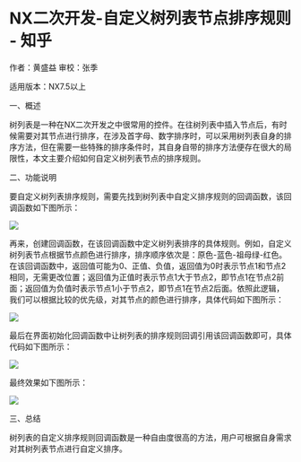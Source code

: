 # NX二次开发-自定义树列表节点排序规则 - 知乎
作者：黄盛益 审校：张季

适用版本：NX7.5以上

一、概述

树列表是一种在NX二次开发之中很常用的控件。在往树列表中插入节点后，有时候需要对其节点进行排序，在涉及首字母、数字排序时，可以采用树列表自身的排序方法，但在需要一些特殊的排序条件时，其自身自带的排序方法便存在很大的局限性，本文主要介绍如何自定义树列表节点的排序规则。

二、功能说明

要自定义树列表排序规则，需要先找到树列表中自定义排序规则的回调函数，该回调函数如下图所示：

![](https://pic1.zhimg.com/v2-565f55bc901579b3eb593d4868132210_b.jpg)

再来，创建回调函数，在该回调函数中定义树列表排序的具体规则。例如，自定义树列表节点根据节点颜色进行排序，排序顺序依次是：原色-蓝色-祖母绿-红色。在该回调函数中，返回值可能为0、正值、负值，返回值为0时表示节点1和节点2相同，无需更改位置；返回值为正值时表示节点1大于节点2，即节点1在节点2前面；返回值为负值时表示节点1小于节点2，即节点1在节点2后面。依照此逻辑，我们可以根据比较的优先级，对其节点的颜色进行排序，具体代码如下图所示：

![](https://pic2.zhimg.com/v2-9396f446c84963a95f6eb33ad57ae3d9_b.jpg)

最后在界面初始化回调函数中让树列表的排序规则回调引用该回调函数即可，具体代码如下图所示：

![](https://pic2.zhimg.com/v2-e9ae4e2dcd1aba06a0b95480be00457d_b.jpg)

最终效果如下图所示：

![](https://pic3.zhimg.com/v2-8db8cb3b69e71a99eed55ac8fd0201ba_b.jpg)

三、总结

树列表的自定义排序规则回调函数是一种自由度很高的方法，用户可根据自身需求对其树列表节点进行自定义排序。